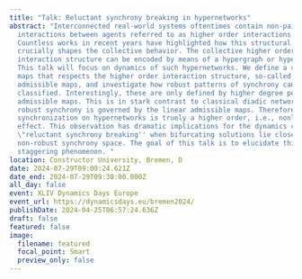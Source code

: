 ```yaml
---
title: "Talk: Reluctant synchrony breaking in hypernetworks"
abstract: "Interconnected real-world systems oftentimes contain non-pairwise
  interactions between agents referred to as higher order interactions.
  Countless works in recent years have highlighted how this structural feature
  crucially shapes the collective behavior. The collective higher order
  interaction structure can be encoded by means of a hypergraph or hypernetwork.
  This talk will focus on dynamics of such hypernetworks. We define a class of
  maps that respects the higher order interaction structure, so-called
  admissible maps, and investigate how robust patterns of synchrony can be
  classified. Interestingly, these are only defined by higher degree polynomial
  admissible maps. This is in stark contrast to classical diadic networks where
  robust synchrony is governed by the linear admissible maps. Therefore, cluster
  synchronization on hypernetworks is truely a higher order, i.e., nonlinear
  effect. This observation has dramatic implications for the dynamics causing
  \"reluctant synchrony breaking'' when bifurcating solutions lie close to a
  non-robust synchrony space. The goal of this talk is to elucidate this
  staggering phenomenon. "
location: Constructor University, Bremen, D
date: 2024-07-29T09:00:24.621Z
date_end: 2024-07-29T09:30:00.000Z
all_day: false
event: XLIV Dynamics Days Europe
event_url: https://dynamicsdays.eu/bremen2024/
publishDate: 2024-04-25T06:57:24.636Z
draft: false
featured: false
image:
  filename: featured
  focal_point: Smart
  preview_only: false
---
```

